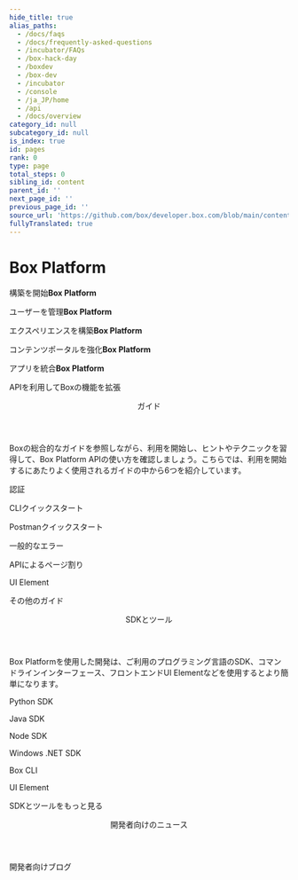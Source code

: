 ```yaml
---
hide_title: true
alias_paths:
  - /docs/faqs
  - /docs/frequently-asked-questions
  - /incubator/FAQs
  - /box-hack-day
  - /boxdev
  - /box-dev
  - /incubator
  - /console
  - /ja_JP/home
  - /api
  - /docs/overview
category_id: null
subcategory_id: null
is_index: true
id: pages
rank: 0
type: page
total_steps: 0
sibling_id: content
parent_id: ''
next_page_id: ''
previous_page_id: ''
source_url: 'https://github.com/box/developer.box.com/blob/main/content/pages/index.md'
fullyTranslated: true
---
```

# Box Platform

<Banner>

<BannerTitle>

構築を開始**Box Platform**

</BannerTitle>

<BannerTitle>

ユーザーを管理**Box Platform**

</BannerTitle>

<BannerTitle>

エクスペリエンスを構築**Box Platform**

</BannerTitle>

<BannerTitle>

コンテンツポータルを強化**Box Platform**

</BannerTitle>

<BannerTitle>

アプリを統合**Box Platform**

</BannerTitle>

APIを利用してBoxの機能を拡張

</Banner>

<Centered wide>

<Header to="/guides" centered>

ガイド

</Header>

<GuidesList>

Boxの総合的なガイドを参照しながら、利用を開始し、ヒントやテクニックを習得して、Box Platform APIの使い方を確認しましょう。こちらでは、利用を開始するにあたりよく使用されるガイドの中から6つを紹介しています。

<GuideList href="/guides/authentication/">

認証

</GuideList>

<GuideList href="/guides/cli/quick-start/">

CLIクイックスタート

</GuideList>

<GuideList href="/guides/tooling/postman/quick-start/">

Postmanクイックスタート

</GuideList>

<GuideList href="/guides/api-calls/permissions-and-errors/common-errors/">

一般的なエラー

</GuideList>

<GuideList href="/guides/api-calls/pagination/offset-based/">

APIによるページ割り

</GuideList>

<GuideList href="/guides/embed/ui-elements/">

UI Element

</GuideList>

</GuidesList>

<More to="/guides" right>

その他のガイド

</More>

</Centered>

<Dark>

<Centered wide>

<Header to="/sdks-and-tools" centered>

SDKとツール

</Header>

<SDKS>

Box Platformを使用した開発は、ご利用のプログラミング言語のSDK、コマンドラインインターフェース、フロントエンドUI Elementなどを使用するとより簡単になります。

<SDK language="python" href="https://github.com/box/box-python-sdk">

Python SDK

</SDK>

<SDK language="java" href="https://github.com/box/box-java-sdk">

Java SDK

</SDK>

<SDK language="node" href="https://github.com/box/box-node-sdk">

Node SDK

</SDK>

<SDK language="dotnet" href="https://github.com/box/box-windows-sdk">

Windows .NET SDK

</SDK>

<SDK language="cli" href="https://github.com/box/boxcli">

Box CLI

</SDK>

<SDK language="uielements" href="https://github.com/box/box-ui-elements">

UI Element

</SDK>

</SDKS>

<More to="/sdks-and-tools" right>

SDKとツールをもっと見る

</More>

</Centered>

</Dark>

<Centered wide>

<Header to="https://medium.com/box-developer-blog" centered>

開発者向けのニュース

</Header>

<BlogCards>

</BlogCards>

<More to="https://medium.com/box-developer-blog" right>

開発者向けブログ

</More>

</Centered>
